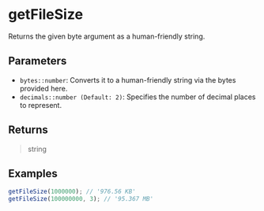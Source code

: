 # getFileSize <Lang js />

<NodeRequired en />

Returns the given byte argument as a human-friendly string.

## Parameters

- `bytes::number`: Converts it to a human-friendly string via the bytes provided here.
- `decimals::number (Default: 2)`: Specifies the number of decimal places to represent.

## Returns

> string

## Examples

```javascript
getFileSize(1000000); // '976.56 KB'
getFileSize(100000000, 3); // '95.367 MB'
```
